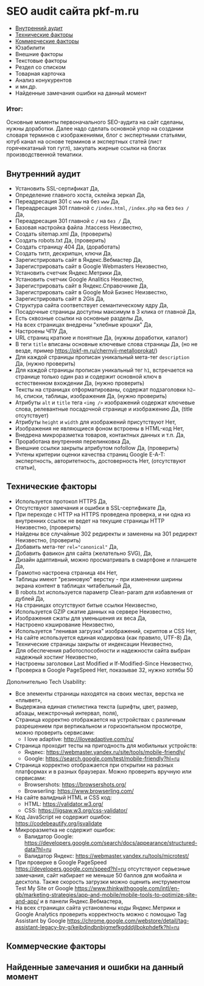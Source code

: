 # SEO audit сайта pkf-m.ru
- <a href="#user-content-inner">Внутренний аудит</a>
- <a href="#user-content-tech">Технические факторы</a>
- <a href="#user-content-comm">Коммерческие факторы</a>
- Юзабилити
- Внешние факторы
- Текстовые факторы
- Рездел со списком
- Товарная карточка
- Анализ конукурентов
- и мн.др.
- Найденные замечания ошибки на данный момент

### Итог:
Основные моменты первоначального SEO-аудита на сайт сделаны, нужны доработки. Далее надо сделать основной упор на создании словаря терминов с изображениями, блог с экспертными статьями, ютуб канал на основе терминов и экспертных статей (лист горячекатаный топ гугл), закупать жирные ссылки на блогах производственной тематики.

## <a id="user-content-inner"></a>Внутренний аудит
- Установить SSL-сертификат Да,
- Определение главного хоста, склейка зеркал Да,
- Переадресация 301 с `www` на без `www` Да,
- Переадресация 301 главной с `/index.html`, `/index.php` на без `без /` Да,
- Переадресация 301 главной с `/` на `без /` Да,
- Базовая настройка файла .htaccess Неизвестно,
- Создать sitemap.xml Да, (проверить)
- Создать robots.txt Да, (проверить)
- Создать страницу 404 Да, (доработать)
- Создать титл, дескрипшн, ключи Да,
- Зарегистрировать сайт в Яндекс.Вебмастер Да,
- Зарегистрировать сайт в Google Webmasters Неизвестно,
- Установить счетчик Яндекс.Метрики Да,
- Установить счетчик Google Analitics Неизвестно,
- Зарегистрировать сайт в Яндекс.Справочнике Да,
- Зарегистрировать сайт в Google Мой Бизнес Неизвестно,
- Зарегистрировать сайт в 2Gis Да,
- Структура сайта соответствует семантическому ядру Да,
- Посадочные страницы доступны максимум в 3 клика от главной Да,
- Есть сквозные ссылки на основные разделы Да,
- На всех страницах внедрены "хлебные крошки" Да,
- Настроены ЧПУ Да,
- URL страниц краткие и понятные Да, (нужны доработки, каталог)
- В теги `title` вписаны основные ключевые слова страницы Да, (но не везде, пример https://pkf-m.ru/chernyij-metalloprokat/)
- Для каждой страницы прописан уникальный мета-тег `description` Да, (нужно проверить)
- Для каждой страницы прописан уникальный тег `h1`, встречается на странице только один раз и содержит
основной ключ в естественном вхождении Да, (нужно проверить)
- Тексты на страницах отформатированы, содержат подзаголовки `h2–h6`, списки,
таблицы, изображения Да, (нужно проверить)
- Атрибуты `alt` и `title` тега `<img />` изображений содержат ключевые слова, релевантные посадочной странице и изображению Да, (title отсутствует)
- Атрибуты `height` и `width` для изображений присутствуют Нет,
- Изображения не являющиеся фоном встроены в HTML-код Нет,
- Внедрена микроразметка товаров, контактных данных и т.п. Да,
- Проработана внутренняя перелинковка Да,
- Внешние ссылки закрыты атрибутом nofollow Да, (проверить)
- Учтены критерии оценки качества страниц Google E-A-T: экспертность, авторитетность, достоверность Нет, (отсутствуют статьи),

## <a id="user-content-tech"></a>Технические факторы
- Используется протокол HTTPS Да,
- Отсутствуют замечания и ошибки в SSL-сертификате Да,
- При переходе с HTTP на HTTPS проведена проверка, и ни одна из внутренних ссылок не ведет на текущие страницы HTTP Неизвестно, (проверить)
- Найдены все случайные 302 редиректы и заменены на 301 редирект Неизвестно, (проверить)
- Добавить мета-тег `rel="canonical"` Да,
- Добавить фавикон для сайта (желательно SVG), Да,
- Дизайн адаптивный, можно просматривать в смартфоне и планшете Да,
- Грамотно настроена страница `404` Нет,
- Таблицы имеют "резиновую" верстку - при изменении ширины экрана контент в таблицах читабельный Да,
- В robots.txt используется параметр Clean-param для избавления от дублей Да,
- На страницах отсутствуют битые ссылки Неизвестно,
- Используется GZIP сжатие данных на сервере Неизвестно,
- Изображения сжаты для уменьшения их веса Да,
- Настроено кэширование Неизвестно,
- Используется "ленивая загрузка" изображений, скриптов и CSS Нет,
- На сайте используется единая кодировка (как правило, UTF-8) Да,
- Технические страницы закрыты от индексации Неизвестно,
- Для обеспечения работоспособности и надежности сайта выбран надежный хостинг Неизвестно,
- Настроены заголовки Last Modified и If-Modified-Since Неизвестно,
- Проверка в Google PageSpeed Нет, показывае 32, нужно хотябы 50

Дополнительно Tech Usability:
- Все элементы страницы находятся на своих местах, верстка не «плывет»,
- Выдержана единая стилистика текста (шрифты, цвет, размер, абзацы, межстрочный интервал, поля),
- Страница корректно отображается на устройствах с различным разрешением при вертикальном и горизонтальном просмотре, можно проверить сервисами:
  - I love adaptive: http://iloveadaptive.com/ru/
- Страница проходит тесты на пригодность для мобильных устройств:
  - Яндекс: https://webmaster.yandex.ru/site/tools/mobile-friendly/
  - Google: https://search.google.com/test/mobile-friendly?hl=ru
- Страница корректно отображается при открытии на разных платформах и в разных браузерах. Можно проверить вручную или сервисами:
  - Browsershots: https://browsershots.org/
  - Browserling: https://www.browserling.com/
- На сайте валидный HTML и CSS код:
  - HTML: https://validator.w3.org/
  - CSS: https://jigsaw.w3.org/css-validator/
- Код JavaScript не содержит ошибок: https://codebeautify.org/jsvalidate
- Микроразметка не содержит ошибок:
  - Валидатор Google: https://developers.google.com/search/docs/appearance/structured-data?hl=ru
  - Валидатор Яндекс: https://webmaster.yandex.ru/tools/microtest/
- При проверке в Google PageSpeed https://developers.google.com/speed?hl=ru отсутствуют серьезные замечания, сайт набирает не меньше 50 баллов для мобайла и десктопа. Также скорость загрузки можно оценить инструментом Test My Site от Google https://www.thinkwithgoogle.com/intl/en-gb/marketing-strategies/app-and-mobile/mobile-tools-to-optimize-site-and-app/ и в панели Яндекс.Вебмастера,
- На всех страницах сайта установлены коды Яндекс.Метрики и Google Analytics проверить корректность можно с помощью Tag Assistant by Google https://chrome.google.com/webstore/detail/tag-assistant-legacy-by-g/kejbdjndbnbjgmefkgdddjlbokphdefk?hl=ru

## <a id="user-content-comm"></a>Коммерческие факторы


## Найденные замечания и ошибки на данный момент
